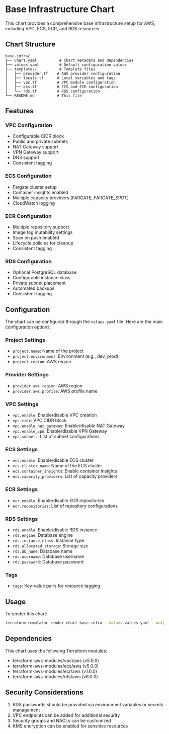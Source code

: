 # Base Infrastructure Chart

This chart provides a comprehensive base infrastructure setup for AWS, including VPC, ECS, ECR, and RDS resources.

## Chart Structure

```
base-infra/
├── Chart.yaml          # Chart metadata and dependencies
├── values.yaml         # Default configuration values
├── templates/          # Template files
│   ├── provider.tf    # AWS provider configuration
│   ├── locals.tf      # Local variables and tags
│   ├── vpc.tf         # VPC module configuration
│   ├── ecs.tf         # ECS and ECR configuration
│   └── rds.tf         # RDS configuration
└── README.md          # This file
```

## Features

### VPC Configuration
- Configurable CIDR block
- Public and private subnets
- NAT Gateway support
- VPN Gateway support
- DNS support
- Consistent tagging

### ECS Configuration
- Fargate cluster setup
- Container insights enabled
- Multiple capacity providers (FARGATE, FARGATE_SPOT)
- CloudWatch logging

### ECR Configuration
- Multiple repository support
- Image tag mutability settings
- Scan on push enabled
- Lifecycle policies for cleanup
- Consistent tagging

### RDS Configuration
- Optional PostgreSQL database
- Configurable instance class
- Private subnet placement
- Automated backups
- Consistent tagging

## Configuration

The chart can be configured through the `values.yaml` file. Here are the main configuration options:

### Project Settings
- `project.name`: Name of the project
- `project.environment`: Environment (e.g., dev, prod)
- `project.region`: AWS region

### Provider Settings
- `provider.aws.region`: AWS region
- `provider.aws.profile`: AWS profile name

### VPC Settings
- `vpc.enable`: Enable/disable VPC creation
- `vpc.cidr`: VPC CIDR block
- `vpc.enable_nat_gateway`: Enable/disable NAT Gateway
- `vpc.enable_vpn`: Enable/disable VPN Gateway
- `vpc.subnets`: List of subnet configurations

### ECS Settings
- `ecs.enable`: Enable/disable ECS cluster
- `ecs.cluster_name`: Name of the ECS cluster
- `ecs.container_insights`: Enable container insights
- `ecs.capacity_providers`: List of capacity providers

### ECR Settings
- `ecr.enable`: Enable/disable ECR repositories
- `ecr.repositories`: List of repository configurations

### RDS Settings
- `rds.enable`: Enable/disable RDS instance
- `rds.engine`: Database engine
- `rds.instance_class`: Instance type
- `rds.allocated_storage`: Storage size
- `rds.db_name`: Database name
- `rds.username`: Database username
- `rds.password`: Database password

### Tags
- `tags`: Key-value pairs for resource tagging

## Usage

To render this chart:

```bash
terraform-templator render chart base-infra --values values.yaml --output output/
```

## Dependencies

This chart uses the following Terraform modules:
- terraform-aws-modules/vpc/aws (v5.0.0)
- terraform-aws-modules/ecs/aws (v5.0.0)
- terraform-aws-modules/ecr/aws (v1.6.0)
- terraform-aws-modules/rds/aws (v6.0.0)

## Security Considerations

1. RDS passwords should be provided via environment variables or secrets management
2. VPC endpoints can be added for additional security
3. Security groups and NACLs can be customized
4. KMS encryption can be enabled for sensitive resources 